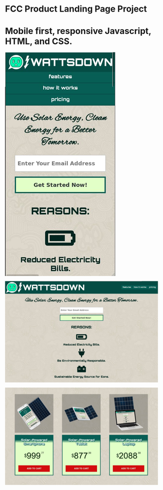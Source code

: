 # FCC Product Landing Page Project

# Mobile first, responsive Javascript, HTML, and CSS.

![screenshot1](images/screenshot1.jpg)

![screenshot2](images/screenshot2.jpg)

![screenshot3](images/screenshot3.jpg)
